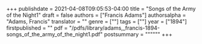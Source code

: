 +++
publishdate = 2021-04-08T09:05:53-04:00
title = "Songs of the Army of the Night1"
draft = false
authors = ["Francis Adams"]
authorsalpha = "Adams, Francis"
translator = ""
genre = [""]
tags = [""]
year = ["1894"]
firstpublished = ""
pdf = "/pdfs/library/adams,_francis-1894-songs_of_the_army_of_the_night1.pdf"
postsummary = """"""
+++
